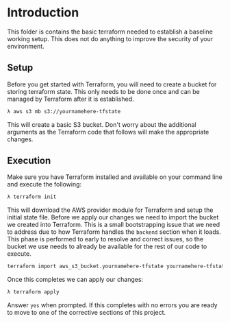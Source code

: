 # Introduction

This folder is contains the basic terraform needed to establish a baseline working setup. This does not do anything to improve the security of your environment.

## Setup

Before you get started with Terraform, you will need to create a bucket for storing terraform state. This only needs to be done once and can be managed by Terraform after it is established.

```sh
λ aws s3 mb s3://yournamehere-tfstate
```

This will create a basic S3 bucket. Don't worry about the additional arguments as the Terraform code that follows will make the appropriate changes.

## Execution

Make sure you have Terraform installed and available on your command line and execute the following:

```sh
λ terraform init
```

This will download the AWS provider module for Terraform and setup the initial state file. Before we apply our changes we need to import the bucket we created into Terraform. This is a small bootstrapping issue that we need to address due to how Terraform handles the `backend` section when it loads. This phase is performed to early to resolve and correct issues, so the bucket we use needs to already be available for the rest of our code to execute.

```sh
terraform import aws_s3_bucket.yournamehere-tfstate yournamehere-tfstate
```

Once this completes we can apply our changes:

```sh
λ terraform apply
```

Answer `yes` when prompted. If this completes with no errors you are ready to move to one of the corrective sections of this project.